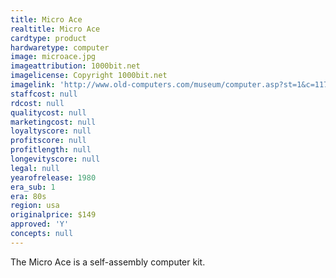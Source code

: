 ```yaml
---
title: Micro Ace
realtitle: Micro Ace
cardtype: product
hardwaretype: computer
image: microace.jpg
imageattribution: 1000bit.net
imagelicense: Copyright 1000bit.net
imagelink: 'http://www.old-computers.com/museum/computer.asp?st=1&c=1179'
staffcost: null
rdcost: null
qualitycost: null
marketingcost: null
loyaltyscore: null
profitscore: null
profitlength: null
longevityscore: null
legal: null
yearofrelease: 1980
era_sub: 1
era: 80s
region: usa
originalprice: $149
approved: 'Y'
concepts: null
---
```


The Micro Ace is a self-assembly computer kit.
